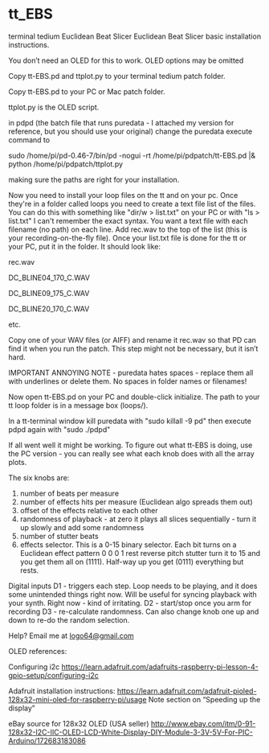 # tt_EBS
terminal tedium Euclidean Beat Slicer
Euclidean Beat Slicer basic installation instructions. 

You don’t need an OLED for this to work.  OLED options may be omitted

Copy tt-EBS.pd and ttplot.py to your terminal tedium patch folder.     

Copy tt-EBS.pd to your PC or Mac patch folder. 

ttplot.py is the OLED script.

in pdpd (the batch file that runs puredata - I attached my version for reference, but you should use your original) change the puredata execute command to 

sudo /home/pi/pd-0.46-7/bin/pd -nogui -rt /home/pi/pdpatch/tt-EBS.pd |& python /home/pi/pdpatch/ttplot.py

making sure the paths are right for your installation. 

Now you need to install your loop files on the tt and on your pc.  Once they're in a folder called loops you need to create a text file list of the files.  You can do this with something like 
"dir/w > list.txt" on your PC or with  "ls > list.txt"  I can't remember the exact syntax.  You want a text file with each filename (no path) on each line.  Add rec.wav to the top of the list (this is your recording-on-the-fly file).  Once your list.txt file is done for the tt or your PC, put it in the folder.  It should look like:

rec.wav

DC_BLINE04_170_C.WAV

DC_BLINE09_175_C.WAV

DC_BLINE20_170_C.WAV

etc.

Copy one of your WAV files (or AIFF) and rename it rec.wav so that PD can find it when you run the patch.  This step might not be necessary, but it isn’t hard.

IMPORTANT ANNOYING NOTE - puredata hates spaces - replace them all with underlines or delete them.  No spaces in folder names or filenames!

Now open tt-EBS.pd on your PC and double-click initialize.  The path to your tt loop folder is in a message box (loops/). 

In a tt-terminal window kill puredata with 
"sudo killall -9 pd" 
then execute pdpd again with "sudo ./pdpd"

If all went well it might be working.  To figure out what tt-EBS is doing, use the PC version - you can really see what each knob does with all the array plots.

The six knobs are:

1) number of beats per measure
2) number of effects hits per measure (Euclidean algo spreads them out)
3) offset of the effects relative to each other
4) randomness of playback - at zero it plays all slices sequentially - turn it up slowly and add some randomness
5) number of stutter beats
6) effects selector.  This is a 0-15 binary selector.  Each bit turns on a Euclidean effect pattern
0     0           0      1
rest reverse pitch stutter
turn it to 15 and you get them all on (1111).  Half-way up you get (0111) everything but rests.

Digital inputs
D1 - triggers each step.  Loop needs to be playing, and it does some unintended things right now.  Will be useful for syncing playback with your synth.  Right now - kind of irritating.
D2 - start/stop once you arm for recording
D3 - re-calculate randomness.  Can also change knob one up and down to re-do the random selection.

Help?  Email me at logo64@gmail.com



OLED references:

Configuring i2c
https://learn.adafruit.com/adafruits-raspberry-pi-lesson-4-gpio-setup/configuring-i2c


Adafruit installation instructions:
https://learn.adafruit.com/adafruit-pioled-128x32-mini-oled-for-raspberry-pi/usage
Note section on “Speeding up the display”


eBay source for 128x32 OLED (USA seller)
http://www.ebay.com/itm/0-91-128x32-I2C-IIC-OLED-LCD-White-Display-DIY-Module-3-3V-5V-For-PIC-Arduino/172683183086
